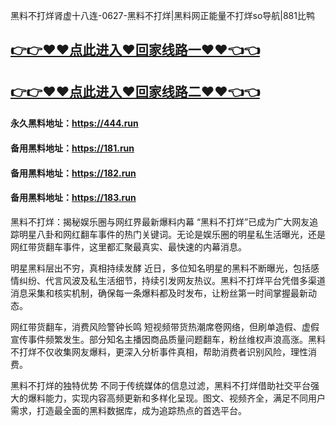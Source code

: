 黑料不打烊肾虚十八连-0627-黑料不打烊|黑料网正能量不打烊so导航|881比鸭

## [👉👉♥♥点此进入♥回家线路一♥♥👈👈](https://unpkg.com/182run/index.html)
## [👉👉♥♥点此进入♥回家线路二♥♥👈👈](https://unpkg.com/182-1run/index.html)

#### 永久黑料地址：https://444.run
#### 备用黑料地址：https://181.run
#### 备用黑料地址：https://182.run
#### 备用黑料地址：https://183.run

黑料不打烊：揭秘娱乐圈与网红界最新爆料内幕
“黑料不打烊”已成为广大网友追踪明星八卦和网红翻车事件的热门关键词。无论是娱乐圈的明星私生活曝光，还是网红带货翻车事件，这里都汇聚最真实、最快速的内幕消息。

明星黑料层出不穷，真相持续发酵
近日，多位知名明星的黑料不断曝光，包括感情纠纷、代言风波及私生活细节，持续引发网友热议。黑料不打烊平台凭借多渠道消息采集和核实机制，确保每一条爆料都及时发布，让粉丝第一时间掌握最新动态。

网红带货翻车，消费风险警钟长鸣
短视频带货热潮席卷网络，但刷单造假、虚假宣传事件频繁发生。部分知名主播因商品质量问题翻车，粉丝维权声浪高涨。黑料不打烊不仅收集网友爆料，更深入分析事件真相，帮助消费者识别风险，理性消费。

黑料不打烊的独特优势
不同于传统媒体的信息过滤，黑料不打烊借助社交平台强大的爆料能力，实现内容高频更新和多样化呈现。图文、视频齐全，满足不同用户需求，打造最全面的黑料数据库，成为追踪热点的首选平台。
